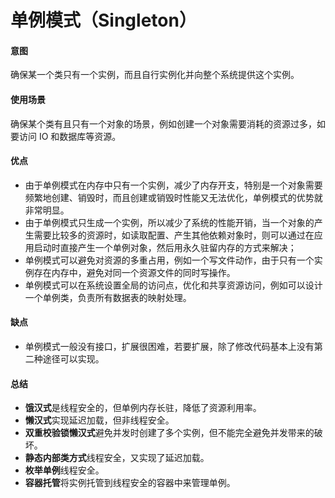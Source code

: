 单例模式（Singleton）
===
#### 意图
确保某一个类只有一个实例，而且自行实例化并向整个系统提供这个实例。

#### 使用场景
确保某个类有且只有一个对象的场景，例如创建一个对象需要消耗的资源过多，如要访问 IO 和数据库等资源。

#### 优点
* 由于单例模式在内存中只有一个实例，减少了内存开支，特别是一个对象需要频繁地创建、销毁时，而且创建或销毁时性能又无法优化，单例模式的优势就非常明显。
* 由于单例模式只生成一个实例，所以减少了系统的性能开销，当一个对象的产生需要比较多的资源时，如读取配置、产生其他依赖对象时，则可以通过在应用启动时直接产生一个单例对象，然后用永久驻留内存的方式来解决；
* 单例模式可以避免对资源的多重占用，例如一个写文件动作，由于只有一个实例存在内存中，避免对同一个资源文件的同时写操作。
* 单例模式可以在系统设置全局的访问点，优化和共享资源访问，例如可以设计一个单例类，负责所有数据表的映射处理。

#### 缺点
* 单例模式一般没有接口，扩展很困难，若要扩展，除了修改代码基本上没有第二种途径可以实现。

#### 总结
* **饿汉式**是线程安全的，但单例内存长驻，降低了资源利用率。
* **懒汉式**实现延迟加载，但非线程安全。
* **双重校验锁懒汉式**避免并发时创建了多个实例，但不能完全避免并发带来的破坏。
* **静态内部类方式**线程安全，又实现了延迟加载。
* **枚举单例**线程安全。
* **容器托管**将实例托管到线程安全的容器中来管理单例。